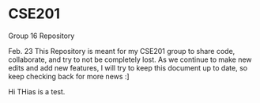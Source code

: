 # CSE201
Group 16 Repository

Feb. 23
This Repository is meant for my CSE201 group to share code, collaborate,
and try to not be completely lost.
As we continue to make new edits and add new features, I will try to keep
this document up to date, so keep checking back for more news :]

Hi THias is a test.
